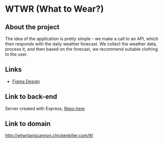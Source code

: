 # WTWR (What to Wear?)

## About the project

The idea of the application is pretty simple - we make a call to an API, which then responds with the daily weather forecast. We collect the weather data, process it, and then based on the forecast, we recommend suitable clothing to the user.

## Links

- [Figma Design](https://www.figma.com/file/DTojSwldenF9UPKQZd6RRb/Sprint-10%3A-WTWR)

## Link to back-end

Server created with Express, [Repo here](https://github.com/LavisCannon15/se_project_express)


## Link to domain
http://wtwrlaviscannon.chickenkiller.com/#/
